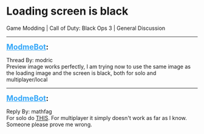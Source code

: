 # Loading screen is black
Game Modding | Call of Duty: Black Ops 3 | General Discussion

---
<strong style="font-size: 1.4em;"><span style="text-decoration: underline;text-decoration-color: #34a7f9;"><span style="color:#34a7f9;">ModmeBot</span></span>:</strong>

<p>Thread By: modric<br />Preview image works perfectly, I am trying now to use the same image as the loading image and the screen is black, both for solo and multiplayer/local</p>

---
<strong style="font-size: 1.4em;"><span style="text-decoration: underline;text-decoration-color: #34a7f9;"><span style="color:#34a7f9;">ModmeBot</span></span>:</strong>

<p>Reply By: mathfag<br />For solo do <a href="http://wiki.modsrepository.com/index.php?title=Call_of_Duty_bo3:_ZM_Intro_Video">THIS</a>. For multiplayer it simply doesn&#39;t work as far as I know. Someone please prove me wrong.</p>
